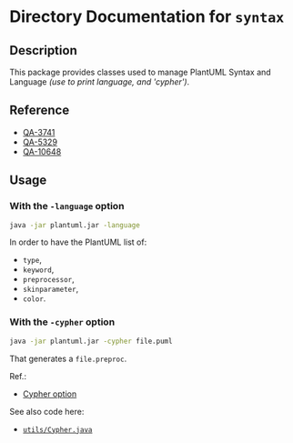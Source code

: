 # Directory Documentation for `syntax`

## Description
This package provides classes used to manage PlantUML Syntax and Language _(use to print language, and 'cypher')_.

## Reference
- [QA-3741](https://forum.plantuml.net/3741/plantuml-jar-language-does-not-report-all-keywords)
- [QA-5329](https://forum.plantuml.net/5329/language-definition)
- [QA-10648](https://forum.plantuml.net/10648/keywords-predefined-symbols-codeless-language-module-bbedit)

## Usage
### With the `-language` option
```sh
java -jar plantuml.jar -language
```
In order to have the PlantUML list of:
- `type`,
- `keyword`,
- `preprocessor`,
- `skinparameter`,
- `color`.

### With the `-cypher` option
```sh
java -jar plantuml.jar -cypher file.puml
```
That generates a `file.preproc`.

Ref.:
- [Cypher option](https://plantuml.com/en/faq#76ee48737d9f7a1a)

See also code here:
- [`utils/Cypher.java`](../utils/Cypher.java)
